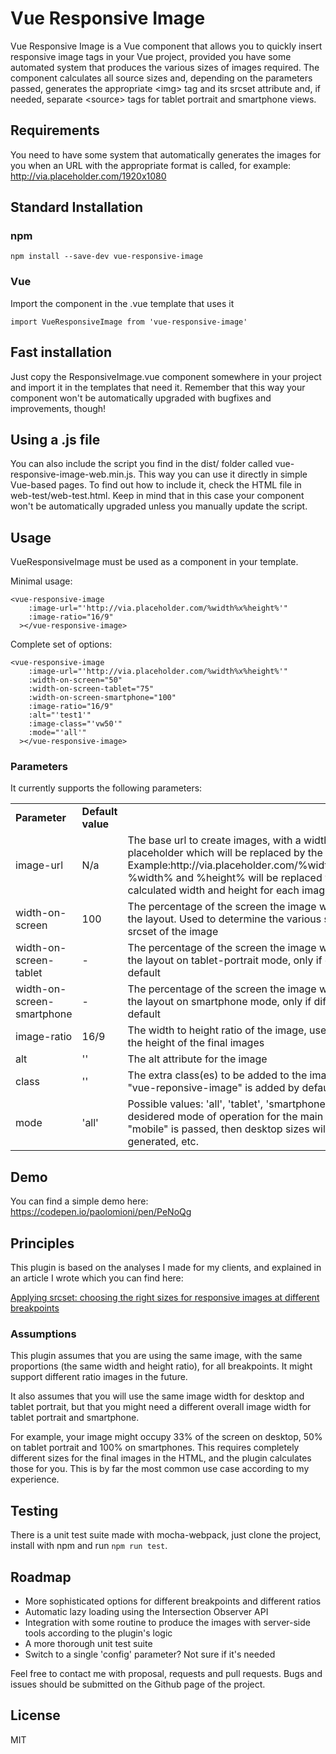 # Vue Responsive Image

Vue Responsive Image is a Vue component that allows you to quickly 
insert responsive image tags in your Vue project, provided you have some automated 
system that produces the various sizes of images required. The component calculates 
all source sizes and, depending on the parameters passed, generates the appropriate
\<img\> tag and its srcset attribute and, if needed, separate \<source\> tags
 for tablet portrait and smartphone views.
 
## Requirements
You need to have some system that automatically generates the images for you
when an URL with the appropriate format is called, for example:
http://via.placeholder.com/1920x1080
 
## Standard Installation

### npm

``` npm install --save-dev vue-responsive-image ``` 

### Vue

Import the component in the .vue template that uses it

``` import VueResponsiveImage from 'vue-responsive-image' ```

## Fast installation

Just copy the ResponsiveImage.vue component somewhere in your project and import it in the templates that need it. 
Remember that this way your component won't be automatically upgraded with 
bugfixes and improvements, though! 

## Using a .js file

You can also include the script you find in the dist/ folder called vue-responsive-image-web.min.js. This
way you can use it directly in simple Vue-based pages. To find out how to include it, check the HTML file in web-test/web-test.html.
Keep in mind that in this case your component won't be automatically upgraded unless you manually update the script.

## Usage
   
VueResponsiveImage must be used as a component in your template.

Minimal usage:

```
<vue-responsive-image
    :image-url="'http://via.placeholder.com/%width%x%height%'"
    :image-ratio="16/9"
  ></vue-responsive-image>
```
Complete set of options:

```
<vue-responsive-image
    :image-url="'http://via.placeholder.com/%width%x%height%'"
    :width-on-screen="50"
    :width-on-screen-tablet="75"
    :width-on-screen-smartphone="100"
    :image-ratio="16/9"
    :alt="'test1'"
    :image-class="'vw50'"
    :mode="'all'"
  ></vue-responsive-image>
```

### Parameters

It currently supports the following parameters:

<table>
  <tr><td><b>Parameter</b></td><td><b>Default value</b></td><td></td></tr>
  <tr><td>image-url</td><td>N/a</td><td>The base url to create images, with a width and height placeholder which will be replaced by the component. Example:http://via.placeholder.com/%width%x%height%. %width% and %height% will be replaced with the calculated width and height for each image.</td></tr>
  <tr><td>width-on-screen</td><td>100</td><td>The percentage of the screen the image will occupy in the layout. Used to determine the various sizes for the srcset of the image</td></tr>
  <tr><td>width-on-screen-tablet</td><td>-</td><td>The percentage of the screen the image will occupy in the layout on tablet-portrait mode, only if different from default</td></tr>
  <tr><td>width-on-screen-smartphone</td><td>-</td><td>The percentage of the screen the image will occupy in the layout on smartphone mode, only if different from default</td></tr>
  <tr><td>image-ratio</td><td>16/9</td><td>The width to height ratio of the image, used to determine the height of the final images</td></tr>
  <tr><td>alt</td><td>''</td><td>The alt attribute for the image</td></tr>
  <tr><td>class</td><td>''</td><td>The extra class(es) to be added to the image. The class "vue-reponsive-image" is added by default</td></tr>
  <tr><td>mode</td><td>'all'</td><td>Possible values: 'all', 'tablet', 'smartphone', 'mobile'. The desidered mode of operation for the main image, if only "mobile" is passed, then desktop sizes will not be generated, etc.</td></tr>
</table>


## Demo
You can find a simple demo here: https://codepen.io/paolomioni/pen/PeNoQg


## Principles
This plugin is based on the analyses I made for my clients, and explained in an article I wrote which you can find here:

[Applying srcset: choosing the right sizes for responsive images at different breakpoints](https://medium.com/hceverything/applying-srcset-choosing-the-right-sizes-for-responsive-images-at-different-breakpoints-a0433450a4a3)


### Assumptions
This plugin assumes that you are using the same image, with the same proportions (the same width and height ratio), for all breakpoints. It might support different ratio images in the future.

It also assumes that you will use the same image width for desktop and tablet portrait, but that you might need a different overall image width for tablet portrait and smartphone. 

For example, your image might occupy 33% of the screen on desktop, 50% on tablet portrait and 100% on smartphones. This requires completely different
sizes for the final images in the HTML, and the plugin calculates those for you.
This is by far the most common use case according to my experience.

## Testing
There is a unit test suite made with mocha-webpack, just clone the project, install with npm and run `npm run test`.

## Roadmap

- More sophisticated options for different breakpoints and different ratios
- Automatic lazy loading using the Intersection Observer API
- Integration with some routine to produce the images with server-side tools 
according to the plugin's logic
- A more thorough unit test suite
- Switch to a single 'config' parameter? Not sure if it's needed

Feel free to contact me with proposal, requests and pull requests.
Bugs and issues should be submitted on the Github page of the project. 

## License
MIT
